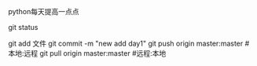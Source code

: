 python每天提高一点点



git status

git add 文件
git commit   -m "new add day1"
git push origin master:master     #本地:远程
git pull origin master:master     #远程:本地

